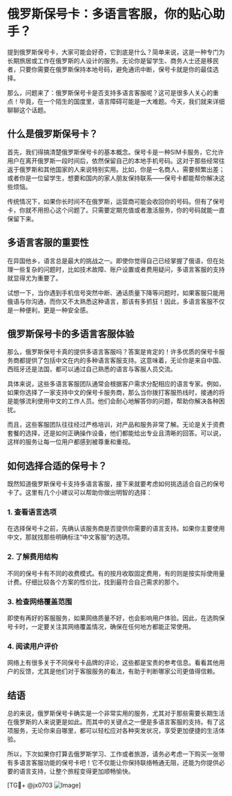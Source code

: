 # 俄罗斯保号卡：多语言客服，你的贴心助手？

提到俄罗斯保号卡，大家可能会好奇，它到底是什么？简单来说，这是一种专门为长期旅居或工作在俄罗斯的人设计的服务。无论你是留学生、商务人士还是移民者，只要你需要在俄罗斯保持本地号码，避免通讯中断，保号卡就是你的最佳选择。

那么，问题来了：俄罗斯保号卡是否支持多语言客服呢？这可是很多人关心的重点！毕竟，在一个陌生的国度里，语言障碍可能是一大难题。今天，我们就来详细聊聊这个话题。

## 什么是俄罗斯保号卡？

首先，我们得搞清楚俄罗斯保号卡的基本概念。保号卡是一种SIM卡服务，它允许用户在离开俄罗斯一段时间后，依然保留自己的本地手机号码。这对于那些经常往返于俄罗斯和其他国家的人来说特别实用。比如，你是一名商人，需要频繁出差；或者你是一位留学生，想要和国内的家人朋友保持联系——保号卡都能帮你解决这些烦恼。

传统情况下，如果你长时间不在俄罗斯，运营商可能会收回你的号码。但有了保号卡，你就不用担心这个问题了。只需要定期充值或者激活服务，你的号码就能一直保留下来。

## 多语言客服的重要性

在异国他乡，语言总是最大的挑战之一。即使你觉得自己已经掌握了俄语，但在处理一些复杂的问题时，比如技术故障、账户设置或者费用疑问，多语言客服的支持就显得尤为重要了。

试想一下，当你遇到手机信号突然中断、通话质量下降等问题时，如果客服只能用俄语与你沟通，而你又不太熟悉这种语言，那该有多抓狂！因此，多语言客服不仅是一种便利，更是一种安全感。

## 俄罗斯保号卡的多语言客服体验

那么，俄罗斯保号卡真的提供多语言客服吗？答案是肯定的！许多优质的保号卡服务商都提供了包括中文在内的多种语言客服支持。这意味着，无论你是来自中国、西班牙还是法国，都可以通过自己熟悉的语言与客服人员交流。

具体来说，这些多语言客服团队通常会根据客户需求分配相应的语言专家。例如，如果你选择了一家支持中文的保号卡服务商，那么当你拨打客服热线时，接通的将是能够流利使用中文的工作人员。他们会耐心地解答你的问题，帮助你解决各种困扰。

而且，这些客服团队往往经过严格培训，对产品和服务非常了解。无论是关于资费套餐的选择，还是如何正确操作设备，他们都能给出专业且清晰的回答。可以说，这样的服务让每一位用户都感到被尊重和重视。

## 如何选择合适的保号卡？

既然知道俄罗斯保号卡支持多语言客服，接下来就要考虑如何挑选适合自己的保号卡了。这里有几个小建议可以帮助你做出明智的选择：

### 1. **查看语言选项**
   在选择保号卡之前，先确认该服务商是否提供你需要的语言支持。如果你主要使用中文，那就找那些明确标注“中文客服”的选项。

### 2. **了解费用结构**
   不同的保号卡有不同的收费模式。有的按月收取固定费用，有的则是按实际使用量计费。仔细比较各个方案的性价比，找到最符合自己需求的那个。

### 3. **检查网络覆盖范围**
   即使有再好的客服服务，如果网络质量不好，也会影响用户体验。因此，在选购保号卡时，一定要关注其网络覆盖情况，确保在任何地方都能正常使用。

### 4. **阅读用户评价**
   网络上有很多关于不同保号卡品牌的评论，这些都是宝贵的参考信息。看看其他用户的反馈，尤其是他们对于客服服务的看法，有助于判断哪家公司更值得信赖。

## 结语

总的来说，俄罗斯保号卡确实是一个非常实用的服务，尤其对于那些需要长期生活在俄罗斯的人来说更是如此。而其中的关键点之一便是多语言客服的支持。有了这项服务，无论你来自哪里，都可以轻松应对各种突发状况，享受更加便捷的生活体验。

所以，下次如果你打算去俄罗斯学习、工作或者旅游，请务必考虑一下购买一张带有多语言客服功能的保号卡吧！它不仅能让你保持联络畅通无阻，还能为你提供必要的语言支持，让整个旅程变得更加顺畅愉快。

[TG💪+ @jx0703 ![Image](https://github.com/user-attachments/assets/dbca1d08-cadb-493c-b0ec-ad6f7a83f270)]